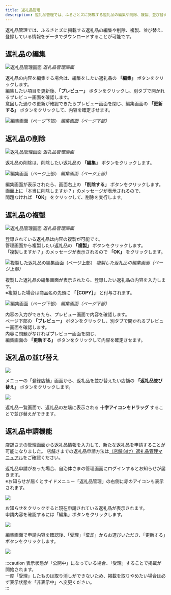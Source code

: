 ```yaml
---
title: 返礼品管理
description: 返礼品管理では、ふるさとズに掲載する返礼品の編集や削除、複製、並び替え、登録している情報をデータでダウンロードすることが可能です。  
---
```


返礼品管理では、ふるさとズに掲載する返礼品の編集や削除、複製、並び替え、  
登録している情報をデータでダウンロードすることが可能です。  

## 返礼品の編集

![返礼品管理画面](../../../assets/images/lg_product_10.png)
*返礼品管理画面*

返礼品の内容を編集する場合は、編集をしたい返礼品の **「編集」** ボタンをクリックします。  
編集したい項目を更新後、**「プレビュー」** ボタンをクリックし、別タブで開かれるプレビュー画面を確認します。  
意図した通りの更新が確認できたらプレビュー画面を閉じ、編集画面の **「更新する」** ボタンをクリックして、内容を確定させます。

![編集画面（ページ下部）](../../../assets/images/lg_product_11.png)
*編集画面（ページ下部）*

## 返礼品の削除

![返礼品管理画面](../../../assets/images/lg_product_12.png)
*返礼品管理画面*

返礼品の削除は、削除したい返礼品の **「編集」** ボタンをクリックします。

![編集画面（ページ上部）](../../../assets/images/lg_product_13.png)
*編集画面（ページ上部）*

編集画面が表示されたら、画面右上の **「削除する」** ボタンをクリックします。  
画面上に「本当に削除しますか？」のメッセージが表示されるので、  
問題なければ **「OK」** をクリックして、削除を実行します。

## 返礼品の複製

![返礼品管理画面](../../../assets/images/lg_product_14.png)
*返礼品管理画面*

登録されている返礼品は内容の複製が可能です。  
管理画面から複製したい返礼品の **「複製」** ボタンをクリックします。  
「複製しますか？」のメッセージが表示されるので **「OK」** をクリックします。

![複製した返礼品の編集画面（ページ上部）](../../../assets/images/lg_product_15.png)
*複製した返礼品の編集画面（ページ上部）*

複製した返礼品の編集画面が表示されたら、登録したい返礼品の内容を入力します。  
※複製した場合は商品名の先頭に **「［COPY］」** と付与されます。

![編集画面（ページ下部）](../../../assets/images/lg_product_16.png)
*編集画面（ページ下部）*

内容の入力ができたら、プレビュー画面で内容を確認します。  
ページ下部の **「プレビュー」** ボタンをクリックし、別タブで開かれるプレビュー画面を確認します。  
内容に問題がなければプレビュー画面を閉じ、  
編集画面の **「更新する」** ボタンをクリックして内容を確定させます。

## 返礼品の並び替え

![](../../../assets/images/lg_product_17.png)

メニューの「登録店舗」画面から、返礼品を並び替えたい店舗の **「返礼品並び替え」** ボタンをクリックします。

![](../../../assets/images/lg_product_18.png)

返礼品一覧画面で、返礼品の左端に表示される **十字アイコンをドラッグ** することで並び替えができます。


## 返礼品申請機能

店舗さまの管理画面から返礼品情報を入力して、新たな返礼品を申請することが可能になりました。
店舗さまでの返礼品申請方法は[（店舗向け）返礼品管理マニュアル](/shops/product/)をご確認ください。  


返礼品申請があった場合、自治体さまの管理画面にログインするとお知らせが届きます。  
※お知らせが届くとサイドメニュー「返礼品管理」の右側に赤のアイコンも表示されます。

![](../../../assets/images/lg_product_25.png)  


お知らせをクリックすると現在申請されている返礼品が表示されます。  
申請内容を確認するには「編集」ボタンをクリックします。  

![](../../../assets/images/lg_product_26.png)


編集画面で申請内容を確認後、「受理」「棄却」からお選びいただき、「更新する」ボタンをクリックします。  

![](../../../assets/images/lg_product_27.png)　　

:::caution
表示状態が「公開中」になっている場合、「受理」することで掲載が開始されます。  
一度「受理」したものは取り消しができないため、掲載を取りやめたい場合は必ず表示状態を「非表示中」へ変更ください。  
:::